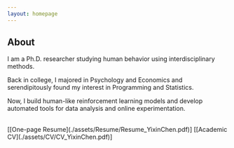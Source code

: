```yaml
---
layout: homepage
---
```


## About

I am a Ph.D. researcher studying human behavior using interdisciplinary methods.


Back in college, I majored in Psychology and Economics and serendipitously found my interest in Programming and Statistics. 


Now, I build human-like reinforcement learning models and develop automated tools for data analysis and online experimentation. 

<br>
[[One-page Resume](./assets/Resume/Resume_YixinChen.pdf)] [[Academic CV](./assets/CV/CV_YixinChen.pdf)] 
<br>


